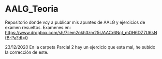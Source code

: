 # AALG_Teoria
Repositorio donde voy a publicar mis apuntes de AALG y ejercicios de examen resueltos.
Examenes en: https://www.dropbox.com/sh/7ilem2okh3zm25s/AACr6NqI_mOH6DZ7U6sNfB-Pa?dl=0

23/12/2020
	En la carpeta Parcial 2 hay un ejercicio que esta mal, he subido la corrección de este.